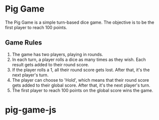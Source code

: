 # Pig Game

The Pig Game is a simple turn-based dice game. The objective is to be the first player to reach 100 points.

## Game Rules

1. The game has two players, playing in rounds.
2. In each turn, a player rolls a dice as many times as they wish. Each result gets added to their round score.
3. If the player rolls a 1, all their round score gets lost. After that, it's the next player's turn.
4. The player can choose to 'Hold', which means that their round score gets added to their global score. After that, it's the next player's turn.
5. The first player to reach 100 points on the global score wins the game.
# pig-game-js
